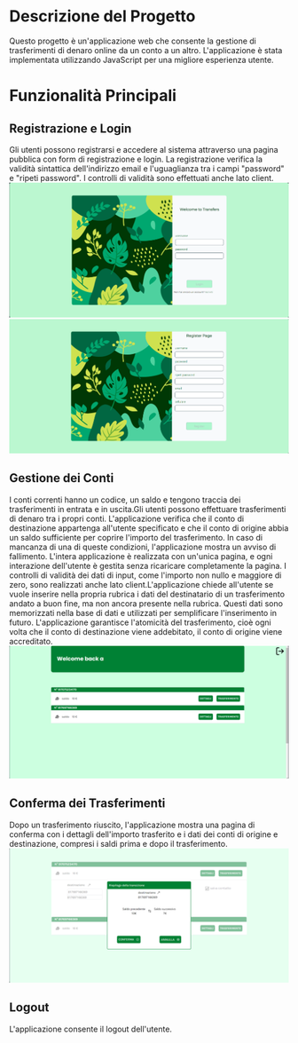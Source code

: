 # Descrizione del Progetto
Questo progetto è un'applicazione web che consente la gestione di trasferimenti di denaro online da un conto a un altro. L'applicazione è stata implementata utilizzando JavaScript per una migliore esperienza utente.
# Funzionalità Principali
## Registrazione e Login
Gli utenti possono registrarsi e accedere al sistema attraverso una pagina pubblica con form di registrazione e login. La registrazione verifica la validità sintattica dell'indirizzo email e l'uguaglianza tra i campi "password" e "ripeti password". I controlli di validità sono effettuati anche lato client.
![Login](/client/src/assets/login.PNG)
![Register](/client/src/assets/register.PNG)
## Gestione dei Conti 
I conti correnti hanno un codice, un saldo e tengono traccia dei trasferimenti in entrata e in uscita.Gli utenti possono effettuare trasferimenti di denaro tra i propri conti. L'applicazione verifica che il conto di destinazione appartenga all'utente specificato e che il conto di origine abbia un saldo sufficiente per coprire l'importo del trasferimento. In caso di mancanza di una di queste condizioni, l'applicazione mostra un avviso di fallimento. L'intera applicazione è realizzata con un'unica pagina, e ogni interazione dell'utente è gestita senza ricaricare completamente la pagina. I controlli di validità dei dati di input, come l'importo non nullo e maggiore di zero, sono realizzati anche lato client.L'applicazione chiede all'utente se vuole inserire nella propria rubrica i dati del destinatario di un trasferimento andato a buon fine, ma non ancora presente nella rubrica. Questi dati sono memorizzati nella base di dati e utilizzati per semplificare l'inserimento in futuro. L'applicazione garantisce l'atomicità del trasferimento, cioè ogni volta che il conto di destinazione viene addebitato, il conto di origine viene accreditato.
![Home](/client/src/assets/home.PNG)
## Conferma dei Trasferimenti
 Dopo un trasferimento riuscito, l'applicazione mostra una pagina di conferma con i dettagli dell'importo trasferito e i dati dei conti di origine e destinazione, compresi i saldi prima e dopo il trasferimento.
 ![Confirm](/client/src/assets/confirm.PNG)
## Logout
L'applicazione consente il logout dell'utente.




